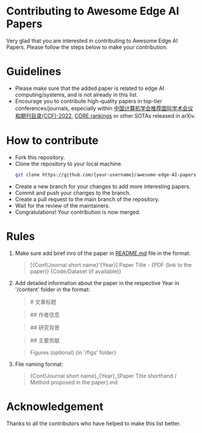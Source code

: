 # Contributing to Awesome Edge AI Papers
Very glad that you are interested in contributing to Awesome Edge AI Papers. Please follow the steps below to make your contribution.

# Guidelines
- Please make sure that the added paper is related to edge AI computing/systems, and is not already in this list.
- Encourage you to contribute high-quality papers in top-tier conferences/journals, especially within [中国计算机学会推荐国际学术会议和期刊目录(CCF)-2022](https://www.ccf.org.cn/Academic_Evaluation/By_category/2023-03-08/787209.shtml), [CORE rankings](https://portal.core.edu.au/conf-ranks/) or other SOTAs released in arXiv.

# How to contribute
- Fork this repository.
- Clone the repository to your local machine.
    ```bash
    git clone https://github.com/{your-username}/awesome-edge-AI-papers.git
    ```
- Create a new branch for your changes to add more interesting papers.
- Commit and push your changes to the branch.
- Create a pull request to the main branch of the repository.
- Wait for the review of the maintainers.
- Congratulations! Your contribution is now merged.

# Rules
1. Make sure add biref inro of the paper in [README.md](README.md) file in the format:
    > [{Conf/Journal short name}'{Year}] Paper Title  - {PDF (link to the paper)} {Code/Dataset (if available)}
2. Add detailed information about the paper in the respective Year in '/content' folder in the format:
    > \# 文章标题

    > \## 作者信息

    > \## 研究背景

    > \## 主要贡献

    > Figures (optional) {in '/figs' folder}
3. File naming format:
    > {Conf/Journal short name}\_{Year}\_{Paper Title shorthand / Method proposed in the paper}.md

# Acknowledgement
Thanks to all the contributors who have helped to make this list better.